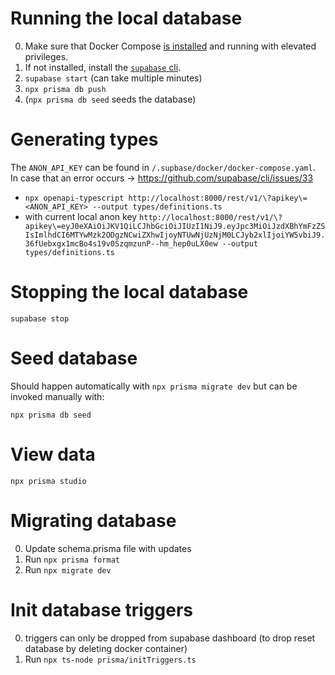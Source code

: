 # Running the local database

0. Make sure that Docker Compose [is installed](https://docs.docker.com/compose/install/) and running with elevated privileges.
1. If not installed, install the [`supabase` cli](https://supabase.io/docs/guides/local-development).
1. `supabase start` (can take multiple minutes)
1. `npx prisma db push`
1. (`npx prisma db seed` seeds the database)

# Generating types

The `ANON_API_KEY` can be found in `/.supbase/docker/docker-compose.yaml`.  
In case that an error occurs -> https://github.com/supabase/cli/issues/33

- `npx openapi-typescript http://localhost:8000/rest/v1/\?apikey\=<ANON_API_KEY> --output types/definitions.ts`
- with current local anon key `http://localhost:8000/rest/v1/\?apikey\=eyJ0eXAiOiJKV1QiLCJhbGciOiJIUzI1NiJ9.eyJpc3MiOiJzdXBhYmFzZSIsImlhdCI6MTYwMzk2ODgzNCwiZXhwIjoyNTUwNjUzNjM0LCJyb2xlIjoiYW5vbiJ9.36fUebxgx1mcBo4s19v0SzqmzunP--hm_hep0uLX0ew --output types/definitions.ts`

# Stopping the local database

`supabase stop`

# Seed database

Should happen automatically with `npx prisma migrate dev`
but can be invoked manually with:

`npx prisma db seed`

# View data

`npx prisma studio`

# Migrating database

0. Update schema.prisma file with updates
1. Run `npx prisma format`
1. Run `npx migrate dev`

# Init database triggers

0. triggers can only be dropped from supabase dashboard (to drop reset database by deleting docker container)
1. Run `npx ts-node prisma/initTriggers.ts`
